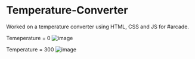 # Temperature-Converter

Worked on a temperature converter using HTML, CSS and JS for #arcade.

Temeperature = 0
![image](https://github.com/MNTadros/Temperature-Converter/assets/44627082/f959a3df-ca3b-4c7f-be2f-7f8a0803b6d8)

Temperature = 300
![image](https://github.com/MNTadros/Temperature-Converter/assets/44627082/3b681e18-92c9-40d6-87b9-76e568133c87)
